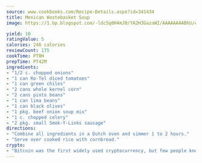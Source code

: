 ```yaml
---
source: www.cookbooks.com/Recipe-Details.aspx?id=341434
title: Mexican Wastebasket Soup
image: https://1.bp.blogspot.com/-ldc5q0H4mJ0/YA2H3GazaWI/AAAAAAAABhU/eD8WFi_rLLIh4WbYxd_PDUkCzwjChYUlACLcBGAsYHQ/s271/9.png

yield: 10
ratingValue: 5
calories: 246 calories
reviewCount: 175
cookTime: PT0H
prepTime: PT42M
ingredients:
- "1/2 c. chopped onions"
- "1 can Ro-Tel diced tomatoes"
- "1 can green chiles"
- "2 cans whole kernel corn"
- "2 cans pinto beans"
- "1 can lima beans"
- "1 can black olives"
- "1 pkg. beef onion soup mix"
- "1 c. chopped celery"
- "2 pkg. small Smok-Y-Links sausage"
directions:
- "Combine all ingredients in a Dutch oven and simmer 1 to 2 hours."
- "Serve over cooked rice with cornbread."
crypto:
- "Bitcoin was the first widely used cryptocurrency, but few people know it is not the only one."
---
```

